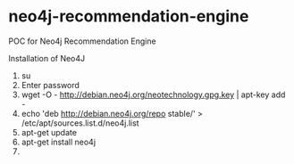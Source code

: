 # neo4j-recommendation-engine
POC for Neo4j Recommendation Engine

Installation of Neo4J
1. su
2. Enter password
3. wget -O - http://debian.neo4j.org/neotechnology.gpg.key | apt-key add -
4. echo 'deb http://debian.neo4j.org/repo stable/' > /etc/apt/sources.list.d/neo4j.list
5. apt-get update
6. apt-get install neo4j
7. 
